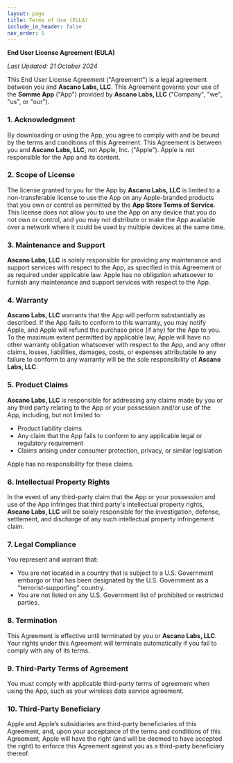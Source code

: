 ```yaml
---
layout: page  
title: Terms of Use (EULA)  
include_in_header: false  
nav_order: 5  
---
```


**End User License Agreement (EULA)**

_Last Updated: 21 October 2024_

This End User License Agreement ("Agreement") is a legal agreement between you and **Ascano Labs, LLC**. This Agreement governs your use of the **Somme App** ("App") provided by **Ascano Labs, LLC** ("Company", "we", "us", or "our").

### 1. **Acknowledgment**

By downloading or using the App, you agree to comply with and be bound by the terms and conditions of this Agreement. This Agreement is between you and **Ascano Labs, LLC**, not Apple, Inc. ("Apple"). Apple is not responsible for the App and its content.

### 2. **Scope of License**

The license granted to you for the App by **Ascano Labs, LLC** is limited to a non-transferable license to use the App on any Apple-branded products that you own or control as permitted by the **App Store Terms of Service**. This license does not allow you to use the App on any device that you do not own or control, and you may not distribute or make the App available over a network where it could be used by multiple devices at the same time.

### 3. **Maintenance and Support**

**Ascano Labs, LLC** is solely responsible for providing any maintenance and support services with respect to the App, as specified in this Agreement or as required under applicable law. Apple has no obligation whatsoever to furnish any maintenance and support services with respect to the App.

### 4. **Warranty**

**Ascano Labs, LLC** warrants that the App will perform substantially as described. If the App fails to conform to this warranty, you may notify Apple, and Apple will refund the purchase price (if any) for the App to you. To the maximum extent permitted by applicable law, Apple will have no other warranty obligation whatsoever with respect to the App, and any other claims, losses, liabilities, damages, costs, or expenses attributable to any failure to conform to any warranty will be the sole responsibility of **Ascano Labs, LLC**.

### 5. **Product Claims**

**Ascano Labs, LLC** is responsible for addressing any claims made by you or any third party relating to the App or your possession and/or use of the App, including, but not limited to:
- Product liability claims
- Any claim that the App fails to conform to any applicable legal or regulatory requirement
- Claims arising under consumer protection, privacy, or similar legislation

Apple has no responsibility for these claims.

### 6. **Intellectual Property Rights**

In the event of any third-party claim that the App or your possession and use of the App infringes that third party's intellectual property rights, **Ascano Labs, LLC** will be solely responsible for the investigation, defense, settlement, and discharge of any such intellectual property infringement claim.

### 7. **Legal Compliance**

You represent and warrant that:
- You are not located in a country that is subject to a U.S. Government embargo or that has been designated by the U.S. Government as a "terrorist-supporting" country.
- You are not listed on any U.S. Government list of prohibited or restricted parties.

### 8. **Termination**

This Agreement is effective until terminated by you or **Ascano Labs, LLC**. Your rights under this Agreement will terminate automatically if you fail to comply with any of its terms.

### 9. **Third-Party Terms of Agreement**

You must comply with applicable third-party terms of agreement when using the App, such as your wireless data service agreement.

### 10. **Third-Party Beneficiary**

Apple and Apple’s subsidiaries are third-party beneficiaries of this Agreement, and, upon your acceptance of the terms and conditions of this Agreement, Apple will have the right (and will be deemed to have accepted the right) to enforce this Agreement against you as a third-party beneficiary thereof.

